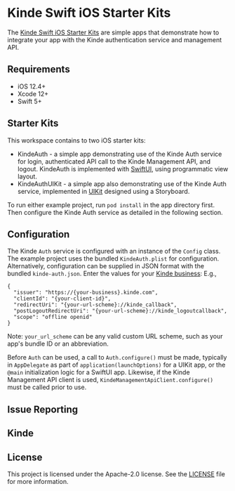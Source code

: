 # Kinde Swift iOS Starter Kits

The [Kinde Swift iOS Starter Kits](https://github.com/kinde-starter-kits/kinde-swift-starter-kit) are simple apps that demonstrate how to integrate your app with the Kinde authentication service and management API.

## Requirements

- iOS 12.4+
- Xcode 12+
- Swift 5+

## Starter Kits

This workspace contains to two iOS starter kits:

- KindeAuth - a simple app demonstrating use of the Kinde Auth service for login, authenticated API call to the Kinde Management API, and logout. KindeAuth is implemented with [SwiftUI](https://developer.apple.com/documentation/swiftui/), using programmatic view layout.
- KindeAuthUIKit - a simple app also demonstrating use of the Kinde Auth service, implemented in [UIKit](https://developer.apple.com/documentation/uikit) designed using a Storyboard.

To run either example project, run `pod install` in the app directory first. Then configure the Kinde Auth service as detailed in the following section.

## Configuration

The Kinde `Auth` service is configured with an instance of the `Config` class. The example project uses the bundled `KindeAuth.plist` for configuration. Alternatively, configuration can be supplied in JSON format with the bundled `kinde-auth.json`. Enter the values for your [Kinde business](https://kinde.com/docs/the-basics/getting-app-keys): E.g.,

```
{
  "issuer": "https://{your-business}.kinde.com",
  "clientId": "{your-client-id}",
  "redirectUri": "{your-url-scheme}://kinde_callback",
  "postLogoutRedirectUri": "{your-url-scheme}://kinde_logoutcallback",
  "scope": "offline openid"
}
```

Note: `your_url_scheme` can be any valid custom URL scheme, such as your app's bundle ID or an abbreviation.

Before `Auth` can be used, a call to `Auth.configure()` must be made, typically in `AppDelegate` as part of `application(launchOptions)` for a UIKit app, or the `@main` initialization logic for a SwiftUI app. Likewise, if the Kinde Management API client is used, `KindeManagementApiClient.configure()` must be called prior to use.

## Issue Reporting

## Kinde

## License

This project is licensed under the Apache-2.0 license. See the [LICENSE](LICENSE) file for more information.
